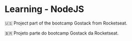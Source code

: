 # Learning - NodeJS

:us: Project part of the bootcamp Gostack from Rocketseat.

:brazil: Projeto parte do bootcamp Gostack da Rocketseat.
